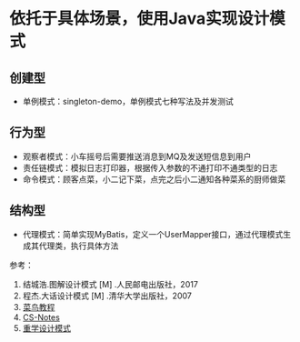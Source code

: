 # 依托于具体场景，使用Java实现设计模式
## 创建型
- 单例模式：singleton-demo，单例模式七种写法及并发测试

## 行为型
- 观察者模式：小车摇号后需要推送消息到MQ及发送短信息到用户
- 责任链模式：模拟日志打印器，根据传入参数的不通打印不通类型的日志
- 命令模式：顾客点菜，小二记下菜，点完之后小二通知各种菜系的厨师做菜

## 结构型
- 代理模式：简单实现MyBatis，定义一个UserMapper接口，通过代理模式生成其代理类，执行具体方法


参考：
1. 结城浩.图解设计模式 [M] .人民邮电出版社，2017
2. 程杰.大话设计模式 [M] .清华大学出版社，2007
3. [菜鸟教程](https://www.runoob.com/design-pattern/design-pattern-tutorial.html)
4. [CS-Notes](http://www.cyc2018.xyz/%E5%85%B6%E5%AE%83/%E8%AE%BE%E8%AE%A1%E6%A8%A1%E5%BC%8F/%E8%AE%BE%E8%AE%A1%E6%A8%A1%E5%BC%8F%20-%20%E7%9B%AE%E5%BD%95.html)
5. [重学设计模式](https://bugstack.cn/md/develop/design-pattern/2020-05-20-%E9%87%8D%E5%AD%A6Java%E8%AE%BE%E8%AE%A1%E6%A8%A1%E5%BC%8F%E3%80%8A%E5%AE%9E%E6%88%98%E5%B7%A5%E5%8E%82%E6%96%B9%E6%B3%95%E6%A8%A1%E5%BC%8F%E3%80%8B.html)
